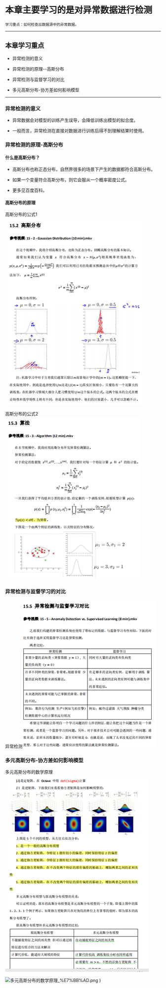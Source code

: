 # 本章主要学习的是对异常数据进行检测

    学习重点：如何检查出数据源中的异常数据。
    
---

 ## 本章学习重点
 
  * 异常检测的意义
  
  * 异常检测的原理--高斯分布
  
  * 异常检测与监督学习的对比
  
  * 多元高斯分布-协方差如何影响模型
  
---  
  
 
### 异常检测的意义

  * 异常数据会对模型的训练产生误导，会降低训练出模型的拟合度。
  
  * 一般而言，异常检测在直接对数据进行训练后得不到理解结果时使用。
  
  


### 异常检测的原理-高斯分布

  #### 什么是高斯分布？
  
   * 高斯分布也称正态分布，自然界很多的场景下产生的数据都符合高斯分布。
   
   * 如果一个变量符合高斯分布，则它会服从一个概率密度公式。
   
   * 更多见百度百科。
   
   #### 高斯分布的原理
   
   高斯分布的公式1 ![高斯分布的公式](https://github.com/pengxl8518/machine_learning_Andrew_Ng/blob/master/ex8-anomaly%20detection%20and%20recommendation/anomaly%20dection/Principle%20of%20Gaussian%20distribution/%E5%9B%BE%E4%B8%80%EF%BC%9A%E9%AB%98%E6%96%AF%E5%88%86%E5%B8%83%E7%9A%84%E5%8E%9F%E7%90%86%E5%85%AC%E5%BC%8F.png)
     
   高斯分布的公式2 ![高斯分布的公式](https://github.com/pengxl8518/machine_learning_Andrew_Ng/blob/master/ex8-anomaly%20detection%20and%20recommendation/anomaly%20dection/Principle%20of%20Gaussian%20distribution/%E5%9B%BE%E4%BA%8C%EF%BC%9A%E9%AB%98%E6%96%AF%E5%88%86%E5%B8%83%E7%9A%84%E5%8E%9F%E7%90%86%E5%85%AC%E5%BC%8F.png)
     
     
  ### 异常检测与监督学习的对比
     
   异常检测![异常检测与监督学习的不同](https://github.com/pengxl8518/machine_learning_Andrew_Ng/blob/master/ex8-anomaly%20detection%20and%20recommendation/anomaly%20dection/Principle%20of%20Gaussian%20distribution/%E5%9B%BE%E4%B8%89%EF%BC%9A%E5%BC%82%E5%B8%B8%E6%A3%80%E6%B5%8B%E4%B8%8E%E7%9B%91%E7%9D%A3%E5%AD%A6%E4%B9%A0%E7%9A%84%E5%AF%B9%E6%AF%94.png)
     
     
 ### 多元高斯分布-协方差如何影响模型
     
   多元高斯分布的数学原理![多元高斯分布的数学原理](https://github.com/pengxl8518/machine_learning_Andrew_Ng/blob/master/ex8-anomaly%20detection%20and%20recommendation/anomaly%20dection/Principle%20of%20Gaussian%20distribution/%E5%9B%BE%E4%BA%94%EF%BC%9A%E5%8D%8F%E6%96%B9%E5%B7%AE%E5%A6%82%E4%BD%95%E5%BD%B1%E5%93%8D%E6%A8%A1%E5%9E%8B%EF%BC%88%E9%87%8D%E7%82%B9%E7%90%86%E8%A7%A3%EF%BC%89.png)
   
   ![多元高斯分布的数学原理](https://github.com/pengxl8518/machine_learning_Andrew_Ng/blob/master/ex8-anomaly%20detection%20and%20recommendation/anomaly%20dection/Principle%20of%20Gaussian%20distribution/%E5%9B%BE%E4%BA%94%EF%BC%9A%E5%8D%8F%E6%96%B9%E5%B7%AE%E5%A6%82%E4%BD%95%E5%BD%B1%E5%93%8D%E6%A8%A1%E5%9E%8B%EF%BC%88%E9%87%8D%E7%82%B9%E7%90%86%E8%A7%A3)_%E7%BB%AD.png
)
   
 
  
  
    
